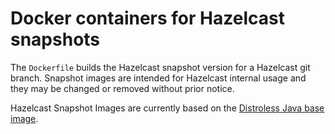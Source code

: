 # Docker containers for Hazelcast snapshots

The `Dockerfile` builds the Hazelcast snapshot version for a Hazelcast git branch. Snapshot images are intended for Hazelcast internal
usage and they may be changed or removed without prior notice.

Hazelcast Snapshot Images are currently based on the [Distroless Java base image](https://github.com/GoogleContainerTools/distroless/tree/master/java).
